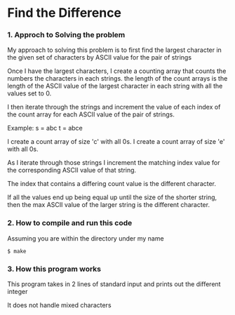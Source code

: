 # Find the Difference

### 1. Approch to Solving the problem

My approach to solving this problem is to first find the largest character
in the given set of characters by ASCII value for the pair of strings

Once I have the largest characters, I create a counting array that counts
the numbers the characters in each strings. the length of the count arrays
is the length of the ASCII value of the largest character in each string
with all the values set to 0.

I then iterate through the strings and increment the value of
each index of the count array for each ASCII value of the pair
of strings.

Example:
s = abc
t = abce

I create a count array of size 'c' with all 0s.
I create a count array of size 'e' with all 0s.

As I iterate through those strings I increment the matching index value
for the corresponding ASCII value of that string.

The index that contains a differing count value is the different character.

If all the values end up being equal up until the size of the shorter string,
then the max ASCII value of the larger string is the different character.

### 2. How to compile and run this code

Assuming you are within the directory under my name

```
$ make
```

### 3. How this program works

This program takes in 2 lines of standard input and prints out the different integer

It does not handle mixed characters

